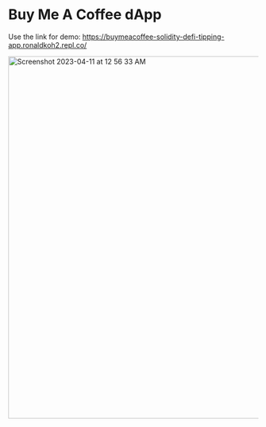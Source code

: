 # Buy Me A Coffee dApp

Use the link for demo: https://buymeacoffee-solidity-defi-tipping-app.ronaldkoh2.repl.co/

<img width="729" alt="Screenshot 2023-04-11 at 12 56 33 AM" src="https://user-images.githubusercontent.com/29926698/230951250-94c0fac1-3553-4ce2-b1e3-b4448de0b2a3.png">

